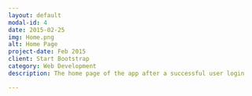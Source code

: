 ```yaml
---
layout: default
modal-id: 4
date: 2015-02-25
img: Home.png
alt: Home Page
project-date: Feb 2015
client: Start Bootstrap
category: Web Development
description: The home page of the app after a successful user login

---
```

